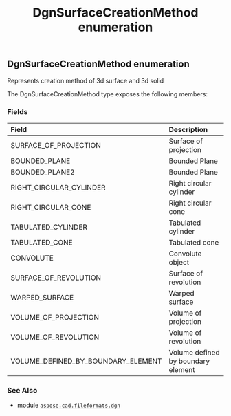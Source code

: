 ﻿---
title: DgnSurfaceCreationMethod enumeration
second_title: Aspose.CAD for Python via .NET API References
description: 
type: docs
weight: 180
url: /python-net/aspose.cad.fileformats.dgn/dgnsurfacecreationmethod/
is_root: false
---

## DgnSurfaceCreationMethod enumeration

Represents creation method of 3d surface and 3d solid



The DgnSurfaceCreationMethod type exposes the following members:

### Fields
| Field | Description |
| :- | :- |
| SURFACE_OF_PROJECTION | Surface of projection |
| BOUNDED_PLANE | Bounded Plane |
| BOUNDED_PLANE2 | Bounded Plane |
| RIGHT_CIRCULAR_CYLINDER | Right circular cylinder |
| RIGHT_CIRCULAR_CONE | Right circular cone |
| TABULATED_CYLINDER | Tabulated cylinder |
| TABULATED_CONE | Tabulated cone |
| CONVOLUTE | Convolute object |
| SURFACE_OF_REVOLUTION | Surface of revolution |
| WARPED_SURFACE | Warped surface |
| VOLUME_OF_PROJECTION | Volume of projection |
| VOLUME_OF_REVOLUTION | Volume of revolution |
| VOLUME_DEFINED_BY_BOUNDARY_ELEMENT | Volume defined by boundary element |



### See Also
* module [`aspose.cad.fileformats.dgn`](..)
